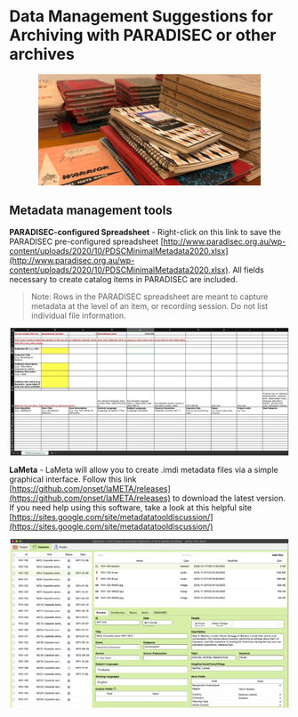 # Data Management Suggestions for Archiving with PARADISEC or other archives

<p align="center">
  <img height="200" src="images/banner-notebooks.jpg">
</p>


## Metadata management tools

**PARADISEC-configured Spreadsheet** - Right-click on this link to save the PARADISEC pre-configured spreadsheet [http://www.paradisec.org.au/wp-content/uploads/2020/10/PDSCMinimalMetadata2020.xlsx](http://www.paradisec.org.au/wp-content/uploads/2020/10/PDSCMinimalMetadata2020.xlsx). All fields necessary to create catalog items in PARADISEC are included. 
> Note:  Rows in the PARADISEC spreadsheet are meant to capture metadata at the level of an item, or recording session. Do not list individual file information.
<p align="center">
  <img width="500" src="images/PARADISEC-spreadsheet.jpg">
</p>

**LaMeta** - LaMeta will allow you to create .imdi metadata files via a simple graphical interface. Follow this link [https://github.com/onset/laMETA/releases](https://github.com/onset/laMETA/releases) to download the latest version. If you need help using this software, take a look at this helpful site [https://sites.google.com/site/metadatatooldiscussion/](https://sites.google.com/site/metadatatooldiscussion/)
<p align="center">
  <img width="500" src="images/LaMeta-screenshot.jpg">
</p>
